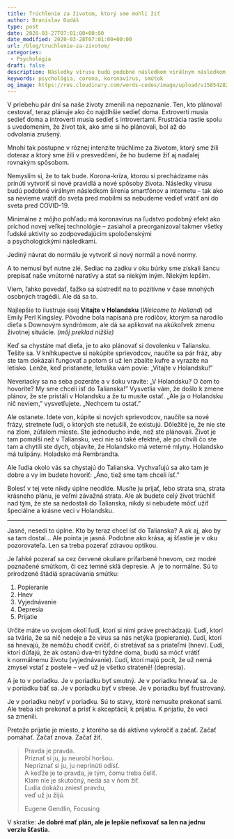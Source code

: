 ```yaml
---
title: Trúchlenie za životom, ktorý sme mohli žiť
author: Branislav Dudáš
type: post
date: 2020-03-27T07:01:00+00:00
date_modified: 2020-03-28T07:01:00+00:00
url: /blog/truchlenie-za-zivotom/
categories:
 - Psychológia
draft: false
description: Následky vírusu budú podobné následkom virálnym následkom šírenia smartfónov a internetu – tak ako sa nevieme vrátiť do sveta pred mobilmi sa nebudeme vedieť vrátiť ani do sveta pred COVID-19.
keywords: psychológia, corona, koronavírus, smútok
og_image: https://res.cloudinary.com/words-codes/image/upload/v1585428252/og-images/og-image-truchlenie.jpg
---
```

V priebehu pár dní sa naše životy zmenili na nepoznanie. Ten, kto plánoval cestovať, teraz plánuje ako čo najdlhšie sedieť doma. Extroverti musia sedieť doma a&nbsp;introverti musia sedieť s&nbsp;introvertami. Frustrácia rastie spolu s&nbsp;uvedomením, že život tak, ako sme si ho plánovali, bol až do odvolania&nbsp;zrušený.

Mnohí tak postupne v&nbsp;rôznej intenzite trúchlime za životom, ktorý sme žili doteraz a&nbsp;ktorý sme žili v&nbsp;presvedčení, že ho budeme žiť aj naďalej rovnakým&nbsp;spôsobom.

Nemyslím si, že to tak bude. Korona-kríza, ktorou si prechádzame nás prinúti vytvoriť si nové pravidlá a&nbsp;nové spôsoby života. Následky vírusu budú podobné virálnym následkom šírenia smartfónov a&nbsp;internetu – tak ako sa nevieme vrátiť do sveta pred mobilmi sa nebudeme vedieť vrátiť ani do sveta pred&nbsp;COVID-19.

Minimálne z&nbsp;môjho pohľadu má koronavírus na ľudstvo podobný efekt ako príchod novej veľkej technológie – zasiahol a&nbsp;preorganizoval takmer všetky ľudské aktivity so zodpovedajúcim spoločenskými a&nbsp;psychologickými&nbsp;následkami.

Jediný návrat do normálu je vytvoriť si nový normál a&nbsp;nové&nbsp;normy.

A&nbsp;to nemusí byť nutne zlé. Sediac na zadku v&nbsp;oku búrky sme získali šancu prepísať naše vnútorné naratívy a&nbsp;stať sa niekým iným. Niekým&nbsp;lepším.

Viem, ľahko povedať, ťažko sa sústrediť na to pozitívne v&nbsp;čase mnohých osobných tragédií. Ale dá sa&nbsp;to.

Najlepšie to ilustruje esej **Vitajte v&nbsp;Holandsku** (*Welcome to Holland*) od Emily Perl Kingsley. Pôvodne bola napísaná pre rodičov, ktorým sa narodilo dieťa s&nbsp;Downovým syndrómom, ale dá sa aplikovať na akúkoľvek zmenu životnej situácie. *(môj preklad&nbsp;nižšie)*

Keď sa chystáte mať dieťa, je to ako plánovať si dovolenku v&nbsp;Taliansku. Tešíte sa. V&nbsp;kníhkupectve si nakúpite sprievodcov, naučíte sa pár fráz, aby ste tam dokázali fungovať a&nbsp;potom si už len zbalíte kufre a&nbsp;vyrazíte na letisko. Lenže, keď pristanete, letuška vám povie: „Vitajte v&nbsp;Holandsku!”

Neveriacky sa na seba pozeráte a&nbsp;v&nbsp;šoku vravíte: „V&nbsp;Holandsku? O&nbsp;čom to hovoríte? My sme chceli ísť do&nbsp;Talianska!” Vysvetlia vám, že došlo k&nbsp;zmene plánov, že ste pristáli v&nbsp;Holandsku a&nbsp;že tu musíte ostať. „Ale ja o&nbsp;Holandsku nič neviem,” vysvetľujete. „Nechcem tu&nbsp;ostať.”

Ale ostanete. Idete von, kúpite si nových sprievodcov, naučíte sa nové frázy, stretnete ľudí, o&nbsp;ktorých ste netušili, že existujú. Dôležité je, že nie ste na zlom, zúfalom mieste. Ste jednoducho inde, než ste plánovali. Život je tam pomalší než v&nbsp;Taliansku, veci nie sú také efektné, ale po chvíli čo ste tam a&nbsp;chytili ste dych, objavíte, že Holandsko má veterné mlyny. Holandsko má tulipány. Holadsko má&nbsp;Rembrandta.

Ale ľudia okolo vás sa chystajú do Talianska. Vychvaľujú sa ako tam je dobre a&nbsp;vy im budete hovoriť: „Áno, tiež sme tam chceli&nbsp;ísť.”

Bolesť v&nbsp;tej vete nikdy úplne neodíde. Musíte ju prijať, lebo strata sna, strata krásneho plánu, je veľmi závažná strata. Ale ak budete celý život trúchliť nad tým, že ste sa nedostali do Talianska, nikdy si nebudete môcť užiť špeciálne a&nbsp;krásne veci v&nbsp;Holandsku.

<hr>

Jasné, nesedí to úplne. Kto by teraz chcel ísť do Talianska? A&nbsp;ak aj, ako by sa tam dostal… Ale pointa je jasná. Podobne ako krása, aj šťastie je v&nbsp;oku pozorovateľa. Len sa treba pozerať zdravou&nbsp;optikou.

Je ľahké pozerať sa cez červené okuliare prifarbené hnevom, cez modré poznačené smútkom, či cez temné sklá depresie. A &nbsp;je to normálne. Sú to prirodzené štádiá spracúvania&nbsp;smútku:

1. Popieranie
2. Hnev
3. Vyjednávanie
4. Depresia
5. Prijatie

Určite máte vo svojom okolí ľudí, ktorí si nimi práve prechádzajú. Ľudí, ktorí sa tvária, že sa nič nedeje a&nbsp;že vírus sa nás netýka (popieranie). Ľudí, ktorí sa hnevajú, že nemôžu chodiť cvičiť, či stretávať sa s&nbsp;priateľmi (hnev). Ľudí, ktorí dúfajú, že ak ostanú dva–tri týždne doma, budú sa môcť vrátiť k&nbsp;normálnemu životu (vyjednávanie). Ľudí, ktorí majú pocit, že už nemá zmysel vstať z postele – veď už je všetko stratené!&nbsp;(depresia).

A&nbsp;je to v&nbsp;poriadku. Je v&nbsp;poriadku byť smutný. Je v&nbsp;poriadku hnevať sa. Je v&nbsp;poriadku báť sa. Je v&nbsp;poriadku byť v&nbsp;strese. Je v&nbsp;poriadku byť frustrovaný.

Je v&nbsp;poriadku nebyť v&nbsp;poriadku. Sú to stavy, ktoré nemusíte prekonať sami. Ale treba ich prekonať a&nbsp;prísť k&nbsp;akceptácii, k&nbsp;prijatiu. K&nbsp;prijatiu, že veci sa&nbsp;zmenili.

Pretože prijatie je miesto, z&nbsp;ktorého sa dá aktívne vykročiť a&nbsp;začať. Začať pomáhať. Začať znova. Začať&nbsp;žiť.

> Pravda je pravda.<br>Priznať si ju, ju neurobí horšou.<br>Nepriznať si ju, ju neprinúti odísť.<br>A keďže je to pravda, je tým, čomu treba čeliť.<br>Klam nie je skutočný, nedá sa v&nbsp;ňom žiť.<br>Ľudia dokážu zniesť pravdu,<br>veď už ju žijú.
> <footer>Eugene Gendlin, Focusing</footer>

V skratke: **Je dobré mať plán, ale je lepšie nefixovať sa len na jednu verziu&nbsp;šťastia.**
